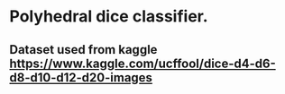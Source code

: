 # Polyhedral dice classifier. 
## Dataset used from kaggle https://www.kaggle.com/ucffool/dice-d4-d6-d8-d10-d12-d20-images
